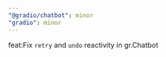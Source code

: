 ```yaml
---
"@gradio/chatbot": minor
"gradio": minor
---
```


feat:Fix `retry` and `undo` reactivity in gr.Chatbot
